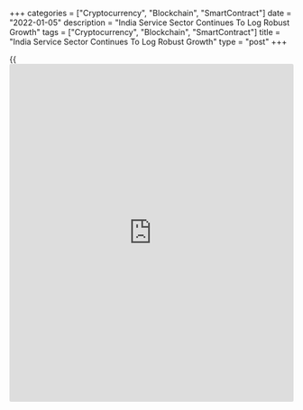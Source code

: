 +++
categories = ["Cryptocurrency", "Blockchain", "SmartContract"]
date = "2022-01-05"
description = "India Service Sector Continues To Log Robust Growth"
tags = ["Cryptocurrency", "Blockchain", "SmartContract"]
title = "India Service Sector Continues To Log Robust Growth"
type = "post"
+++

{{<iframe id="large-banner" src="https://www.bounty.group/#slide=19.0" width="100%" height="600" scrolling="no" style="border: 0px solid rgb(216, 221, 230); border-radius: 3px;">}}

India's service sector continued to log robust growth in December
despite a slight slowdown from November, survey results from IHS Markit
showed on Wednesday.

The services Purchasing Managers' Index fell to a three-month low of
55.5 from 58.1 in the previous month. Nonetheless, a score above 50.0
indicates expansion in the sector.  
  
The upturn was often associated with improving market conditions and
accommodative demand. Despite robust gains in new work in recent months,
companies were able to stay on top of workloads and as a consequence
reduced headcounts at the end of 2021.

Business confidence rose to a four-month high but remained subdued as
several firms were concerned about price pressures and the possibility
of new waves of COVID-19.

The survey showed that rates of input cost and output charge inflation
eased in December.

Further, the survey showed that the composite output index slipped to
56.4 from 59.2 in November, but remained above its long-run average of
53.9. Both manufacturing production and services activity rose at
slower, albeit [historical](https://www.fintechee.com/services/historical-data-for-forex/)ly strong, rates.

For comments and feedback [contact](https://www.playgroundfx.com/contact/): editorial@rtt[news](https://www.letsplayfx.com/blog/forex-news-website/).com

[Economic News][1]

 **What parts of the world are seeing the best (and worst) economic
performances lately? Click[here][2] to check out our [Econ Scorecard][2]
and find out! See up-to-the-moment [ranking](https://www.playgroundfx.com/blog/crypto-exchange-ranking/)s for the best and worst
performers in [GDP][3], [unemployment rate][4], [inflation][5] and much
more.**

   1. www.rtt[news](https://www.letsplayfx.com/blog/forex-news-website/).com/Content/EconomicNews.aspx
   2. www.rtt[news](https://www.letsplayfx.com/blog/forex-news-website/).com/economic-scorecard/world-rank/unemployment-rate/highest-performance.aspx
   3. www.rtt[news](https://www.letsplayfx.com/blog/forex-news-website/).com/economic-scorecard/world-rank/GDP/highest-performance.aspx
   4. www.rtt[news](https://www.letsplayfx.com/blog/forex-news-website/).com/economic-scorecard/world-rank/unemployment-rate/lowest-performance.aspx
   5. www.rtt[news](https://www.letsplayfx.com/blog/forex-news-website/).com/economic-scorecard/world-rank/CPI/highest-performance.aspx